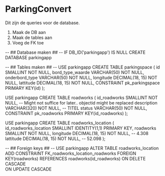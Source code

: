 # ParkingConvert

Dit zijn de queries voor de database.
1. Maak de DB aan
2. Maak de tables aan
3. Voeg de FK toe

-- ## Database maken ## --
IF DB_ID('parkingapp') IS NULL
     CREATE DATABASE parkingapp

-- ## Tables maken ## --
USE parkingapp
CREATE TABLE parkingspace
(
    id SMALLINT NOT NULL,
    bord_type_waarde VARCHAR(50) NOT NULL,
    onderbord_type VARCHAR(50) NOT NULL,
    longitude DECIMAL(18, 15) NOT NULL,
    lattitude DECIMAL(18, 15) NOT NULL,
    CONSTRAINT pk_parkingspace
    PRIMARY KEY(id)
);

USE parkingapp
CREATE TABLE roadworks
(
    id_roadworks SMALLINT NOT NULL, -- Might not suffice for later.. objectid might be replaced
    description VARCHAR(320) NOT NULL, -- TITEL
    status VARCHAR(50) NOT NULL,
    CONSTRAINT pk_roadworks
    PRIMARY KEY(id_roadworks)
);

USE parkingapp
CREATE TABLE roadworks_location
(
    id_roadworks_location SMALLINT IDENTITY(1,1) PRIMARY KEY,
    roadworks SMALLINT NOT NULL,
    longitude DECIMAL(18, 15) NOT NULL, -- 4.308
    lattitude DECIMAL(18, 15) NOT NULL, -- 52.098
);

-- ## Foreign keys ## --
USE parkingapp
ALTER TABLE roadworks_location
    ADD CONSTRAINT FK_roadworks_location_roadworks
    FOREIGN KEY(roadworks)
    REFERENCES roadworks(id_roadworks)
    ON DELETE CASCADE  
    ON UPDATE CASCADE    

